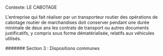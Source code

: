 Contexte: LE CABOTAGE

L'entreprise qui fait réaliser par un transporteur routier des opérations de cabotage routier de marchandises doit conserver pendant une durée minimale de deux ans les contrats de transport ou autres documents justificatifs, y compris sous forme dématérialisée, relatifs aux véhicules utilisés.

####### Section 3 : Dispositions communes